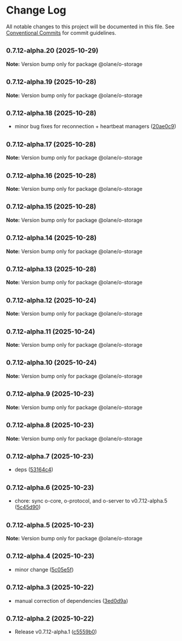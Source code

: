 # Change Log

All notable changes to this project will be documented in this file.
See [Conventional Commits](https://conventionalcommits.org) for commit guidelines.

## <small>0.7.12-alpha.20 (2025-10-29)</small>

**Note:** Version bump only for package @olane/o-storage

## <small>0.7.12-alpha.19 (2025-10-28)</small>

**Note:** Version bump only for package @olane/o-storage

## <small>0.7.12-alpha.18 (2025-10-28)</small>

- minor bug fixes for reconnection + heartbeat managers ([20ae0c9](https://github.com/olane-labs/olane/commit/20ae0c9))

## <small>0.7.12-alpha.17 (2025-10-28)</small>

**Note:** Version bump only for package @olane/o-storage

## <small>0.7.12-alpha.16 (2025-10-28)</small>

**Note:** Version bump only for package @olane/o-storage

## <small>0.7.12-alpha.15 (2025-10-28)</small>

**Note:** Version bump only for package @olane/o-storage

## <small>0.7.12-alpha.14 (2025-10-28)</small>

**Note:** Version bump only for package @olane/o-storage

## <small>0.7.12-alpha.13 (2025-10-28)</small>

**Note:** Version bump only for package @olane/o-storage

## <small>0.7.12-alpha.12 (2025-10-24)</small>

**Note:** Version bump only for package @olane/o-storage

## <small>0.7.12-alpha.11 (2025-10-24)</small>

**Note:** Version bump only for package @olane/o-storage

## <small>0.7.12-alpha.10 (2025-10-24)</small>

**Note:** Version bump only for package @olane/o-storage

## <small>0.7.12-alpha.9 (2025-10-23)</small>

**Note:** Version bump only for package @olane/o-storage

## <small>0.7.12-alpha.8 (2025-10-23)</small>

**Note:** Version bump only for package @olane/o-storage

## <small>0.7.12-alpha.7 (2025-10-23)</small>

- deps ([53164c4](https://github.com/olane-labs/olane/commit/53164c4))

## <small>0.7.12-alpha.6 (2025-10-23)</small>

- chore: sync o-core, o-protocol, and o-server to v0.7.12-alpha.5 ([5c45d90](https://github.com/olane-labs/olane/commit/5c45d90))

## <small>0.7.12-alpha.5 (2025-10-23)</small>

**Note:** Version bump only for package @olane/o-storage

## <small>0.7.12-alpha.4 (2025-10-23)</small>

- minor change ([5c05e5f](https://github.com/olane-labs/olane/commit/5c05e5f))

## <small>0.7.12-alpha.3 (2025-10-22)</small>

- manual correction of dependencies ([3ed0d9a](https://github.com/olane-labs/olane/commit/3ed0d9a))

## <small>0.7.12-alpha.2 (2025-10-22)</small>

- Release v0.7.12-alpha.1 ([c5559b0](https://github.com/olane-labs/olane/commit/c5559b0))
